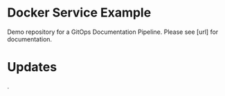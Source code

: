# Docker Service Example

Demo repository for a GitOps Documentation Pipeline.  Please see [url] for documentation.

# Updates

.